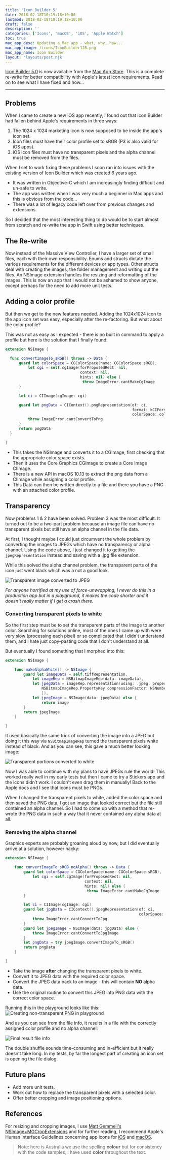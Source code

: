 ```yaml
---
title: 'Icon Builder 5'
date: 2018-02-18T10:19:18+10:00
lastmod: 2018-02-18T10:19:18+10:00
draft: false
description: ''
categories: ['Icons', 'macOS', 'iOS', 'Apple Watch']
toc: true
mac_app_desc: Updating a Mac app - what, why, how...
mac_app_image: /icons/IconBuilder128.png
mac_app_name: Icon Builder
layout: 'layouts/post.njk'
---
```


[Icon Builder 5.0][9] is now available from the [Mac App Store][1]. This is a complete re-write for better compatibility with Apple's latest icon requirements. Read on to see what I have fixed and how...

<!--more-->

---

## Problems

When I came to create a new iOS app recently, I found out that Icon Builder had fallen behind Apple's requirements in three ways:

1. The 1024 x 1024 marketing icon is now supposed to be inside the app's icon set.
2. Icon files must have their color profile set to sRGB (P3 is also valid for iOS apps).
3. iOS icon files must have no transparent pixels and the alpha channel must be removed from the files.

When I set to work fixing these problems I soon ran into issues with the existing version of Icon Builder which was created 6 years ago.

- It was written in Objective-C which I am increasingly finding difficult and un-safe to write.
- The app was written when I was very much a beginner in Mac apps and this is obvious from the code...
- There was a lot of legacy code left over from previous changes and extensions.

So I decided that the most interesting thing to do would be to start almost from scratch and re-write the app in Swift using better techniques.

## The Re-write

Now instead of the Massive View Controller, I have a larger set of small files, each with their own responsibility. Enums and structs dictate the various requirements for the different devices or app types. Other structs deal with creating the images, the folder management and writing out the files. An NSImage extension handles the resizing and reformatting of the images. This is now an app that I would not be ashamed to show anyone, except perhaps for the need to add more unit tests.

## Adding a color profile

But then we get to the new features needed. Adding the 1024x1024 icon to the app icon set was easy, especially after the re-factoring. But what about the color profile?

This was not as easy as I expected - there is no built in command to apply a profile but here is the solution that I finally found:

```swift
extension NSImage {

  func convertImageTo_sRGB() throws -> Data {
      guard let colorSpace = CGColorSpace(name: CGColorSpace.sRGB),
          let cgi = self.cgImage(forProposedRect: nil,
                                 context: nil,
                                 hints: nil) else {
                                  throw ImageError.cantMakeCgImage
      }

      let ci = CIImage(cgImage: cgi)

      guard let pngData = CIContext().pngRepresentation(of: ci,
                                                        format: kCIFormatRGBA8,
                                                        colorSpace: colorSpace) else {
          throw ImageError.cantConvertToPng
      }
      return pngData
  }

}
```

- This takes the NSImage and converts it to a CGImage, first checking that the appropriate color space exists.
- Then it uses the Core Graphics CGImage to create a Core Image CIImage.
- There is a new API in macOS 10.13 to extract the png data from a CIImage while assigning a color profile.
- This Data can then be written directly to a file and there you have a PNG with an attached color profile.

## Transparency

Now problems 1 & 2 have been solved. Problem 3 was the most difficult. It turned out to be a two-part problem because an image file can have no transparent pixels but still have an alpha channel in the file data.

At first, I thought maybe I could just circumvent the whole problem by converting the images to JPEGs which have no transparency or alpha channel. Using the code above, I just changed it to getting the `jpegRepresentation` instead and saving with a .jpg file extension.

While this solved the alpha channel problem, the transparent parts of the icon just went black which was a not a good look.

![Transparent image converted to JPEG][4]

_For anyone horrified at my use of force-unwrapping, I never do this in a production app but in a playground, it makes the code shorter and it doesn't really matter if I get a crash there._

### Converting transparent pixels to white

So the first step must be to set the transparent parts of the image to another color. Searching for solutions online, most of the ones I came up with were very slow (processing each pixel) or so complicated that I didn't understand them, and I hate just copy-pasting code that I don't understand at all.

But eventually I found something that I morphed into this:

```swift
extension NSImage {

    func makeAlphaWhite() -> NSImage {
        guard let imageData = self.tiffRepresentation,
            let imageRep = NSBitmapImageRep(data: imageData),
            let jpegData = imageRep.representation(using: .jpeg, properties: [
                NSBitmapImageRep.PropertyKey.compressionFactor: NSNumber(value: 1.0)
                ]),
            let jpegImage = NSImage(data: jpegData) else {
                return image
        }
        return jpegImage
    }

}
```

It used basically the same trick of converting the image into a JPEG but doing it this way via `NSBitmapImageRep` turned the transparent pixels white instead of black. And as you can see, this gave a much better looking image:

![Transparent portions converted to white][5]

Now I was able to continue with my plans to have JPEGs rule the world! This worked really well in my early tests but then I came to try a Stickers app and the icons didn’t work. I couldn't even drag them in manually! Back to the Apple docs and I see that icons must be PNGs.

When I changed the transparent pixels to white, added the color space and then saved the PNG data, I got an image that looked correct but the file still contained an alpha channel. So I had to come up with a method that re-wrote the PNG data in such a way that it never contained any alpha data at all.

### Removing the alpha channel

Graphics experts are probably groaning aloud by now, but I did eventually arrive at a solution, however hacky:

```swift
extension NSImage {

    func convertImageTo_sRGB_noAlpha() throws -> Data {
        guard let colorSpace = CGColorSpace(name: CGColorSpace.sRGB),
            let cgi = self.cgImage(forProposedRect: nil,
                                   context: nil,
                                   hints: nil) else {
                                    throw ImageError.cantMakeCgImage
        }

        let ci = CIImage(cgImage: cgi)
        guard let jpgData = CIContext().jpegRepresentation(of: ci,
                                                           colorSpace: colorSpace) else {
            throw ImageError.cantConvertToJpg
        }
        guard let jpegImage = NSImage(data: jpgData) else {
            throw ImageError.cantConvertToJpgImage
        }
        let pngData = try jpegImage.convertImageTo_sRGB()
        return pngData
    }

}
```

- Take the image **after** changing the transparent pixels to white.
- Convert it to JPEG data with the required color space.
- Convert the JPEG data back to an image - this will contain **NO** alpha data.
- Use the original routine to convert this JPEG into PNG data with the correct color space.

Running this in the playground looks like this:
![Creating non-transparent PNG in playground][6]

And as you can see from the file info, it results in a file with the correctly assigned color profile and no alpha channel:

![Final result file info][7]

The double shuffle sounds time-consuming and in-efficient but it really doesn't take long. In my tests, by far the longest part of creating an icon set is opening the file dialog.

## Future plans

- Add more unit tests.
- Work out how to replace the transparent pixels with a selected color.
- Offer better cropping and image positioning options.

## References

For resizing and cropping images, I use [Matt Gemmell's NSImage+MGCropExtensions][8] and for further reading, I recommend Apple's Human Interface Guidelines concerning app icons for [iOS][2] and [macOS][3].

> Note: here is Australia we use the spelling **colour** but for consistency with the code samples, I have used **color** throughout the text.

[1]: http://itunes.apple.com/app/icon-builder/id552293482
[2]: https://developer.apple.com/ios/human-interface-guidelines/icons-and-images/app-icon/
[3]: https://developer.apple.com/macos/human-interface-guidelines/icons-and-images/app-icon/
[4]: /images/2018/Transparent-Jpeg.png
[5]: /images/2018/MakeAlphaWhite.png
[6]: /images/2018/TransparentPng.png
[7]: /images/2018/FileInfo.png
[8]: https://mattgemmell.com/imagecrop-source-code/
[9]: /icon-builder/
